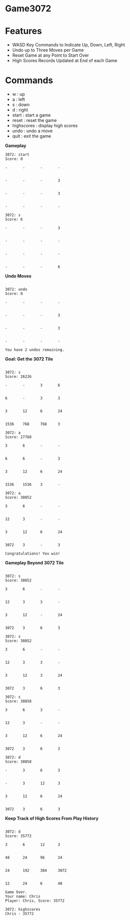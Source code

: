 # Game3072

# Features

- WASD Key Commands to Indicate Up, Down, Left, Right
- Undo up to Three Moves per Game
- Reset Game at any Point to Start Over
- High Scores Records Updated at End of each Game

# Commands

- w : up
- a : left
- s : down
- d : right
- start : start a game
- reset : reset the game
- highscores : display high scores
- undo : undo a move
- quit : exit the game


**Gameplay**

```
3072: start
Score: 0

-       -       -       -


-       -       -       3


-       -       -       3


-       -       -       -

3072: s
Score: 6

-       -       -       3


-       -       -       -


-       -       -       -


-       -       -       6

```

**Undo Moves**

```

3072: undo
Score: 0

-       -       -       -


-       -       -       3


-       -       -       3


-       -       -       -

You have 2 undos remaining.

```

**Goal: Get the 3072 Tile**

```

3072: s
Score: 26226

-       -       3       6


6       -       3       3


3       12      6       24


1536    768     768     3

3072: a
Score: 27768

3       6       -       -


6       6       -       3


3       12      6       24


1536    1536    3       -

3072: a
Score: 30852

3       6       -       -


12      3       -       -


3       12      6       24


3072    3       -       3

Congratulations! You win!

```
**Gameplay Beyond 3072 Tile**

```

3072: s
Score: 30852

3       6       -       -


12      3       3       -


3       12      -       24


3072    3       6       3

3072: s
Score: 30852

3       6       -       -


12      3       3       -


3       12      3       24


3072    3       6       3

3072: s
Score: 30858

3       6       3       -


12      3       -       -


3       12      6       24


3072    3       6       3

3072: d
Score: 30858

-       3       6       3


-       3       12      3


3       12      6       24


3072    3       6       3

```

**Keep Track of High Scores From Play History**

```

3072: d
Score: 35772

3       6       12      3


48      24      96      24


24      192     384     3072


12      24      6       48

Game Over.
Your name: Chris
Player: Chris, Score: 35772

3072: highscores
Chris - 35772

```
